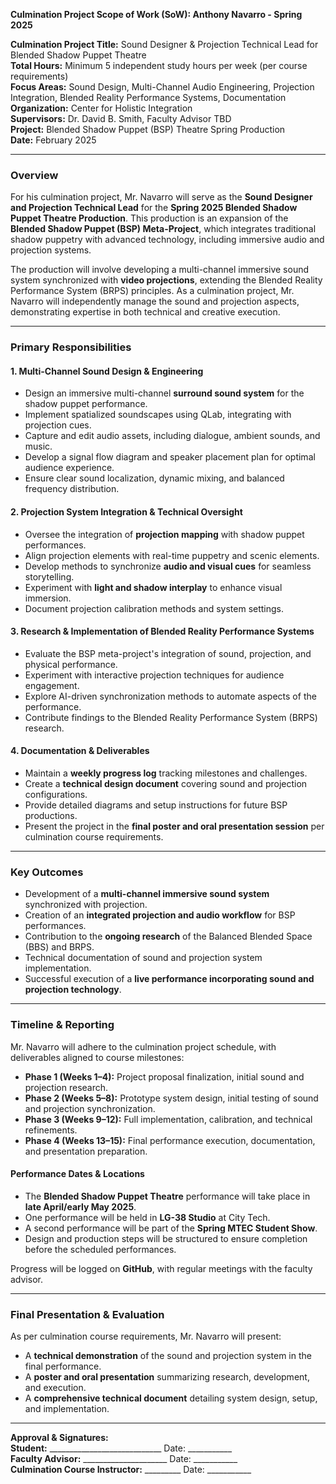 **Culmination Project Scope of Work (SoW): Anthony Navarro - Spring 2025**

**Culmination Project Title:** Sound Designer & Projection Technical Lead for Blended Shadow Puppet Theatre  
**Total Hours:** Minimum 5 independent study hours per week (per course requirements)  
**Focus Areas:** Sound Design, Multi-Channel Audio Engineering, Projection Integration, Blended Reality Performance Systems, Documentation  
**Organization:** Center for Holistic Integration  
**Supervisors:** Dr. David B. Smith, Faculty Advisor TBD  
**Project:** Blended Shadow Puppet (BSP) Theatre Spring Production  
**Date:** February 2025  

---

### **Overview**
For his culmination project, Mr. Navarro will serve as the **Sound Designer and Projection Technical Lead** for the **Spring 2025 Blended Shadow Puppet Theatre Production**. This production is an expansion of the **Blended Shadow Puppet (BSP) Meta-Project**, which integrates traditional shadow puppetry with advanced technology, including immersive audio and projection systems. 

The production will involve developing a multi-channel immersive sound system synchronized with **video projections**, extending the Blended Reality Performance System (BRPS) principles. As a culmination project, Mr. Navarro will independently manage the sound and projection aspects, demonstrating expertise in both technical and creative execution.

---

### **Primary Responsibilities**

#### **1. Multi-Channel Sound Design & Engineering**
- Design an immersive multi-channel **surround sound system** for the shadow puppet performance.
- Implement spatialized soundscapes using QLab, integrating with projection cues.
- Capture and edit audio assets, including dialogue, ambient sounds, and music.
- Develop a signal flow diagram and speaker placement plan for optimal audience experience.
- Ensure clear sound localization, dynamic mixing, and balanced frequency distribution.

#### **2. Projection System Integration & Technical Oversight**
- Oversee the integration of **projection mapping** with shadow puppet performances.
- Align projection elements with real-time puppetry and scenic elements.
- Develop methods to synchronize **audio and visual cues** for seamless storytelling.
- Experiment with **light and shadow interplay** to enhance visual immersion.
- Document projection calibration methods and system settings.

#### **3. Research & Implementation of Blended Reality Performance Systems**
- Evaluate the BSP meta-project's integration of sound, projection, and physical performance.
- Experiment with interactive projection techniques for audience engagement.
- Explore AI-driven synchronization methods to automate aspects of the performance.
- Contribute findings to the Blended Reality Performance System (BRPS) research.

#### **4. Documentation & Deliverables**
- Maintain a **weekly progress log** tracking milestones and challenges.
- Create a **technical design document** covering sound and projection configurations.
- Provide detailed diagrams and setup instructions for future BSP productions.
- Present the project in the **final poster and oral presentation session** per culmination course requirements.

---

### **Key Outcomes**
- Development of a **multi-channel immersive sound system** synchronized with projection.
- Creation of an **integrated projection and audio workflow** for BSP performances.
- Contribution to the **ongoing research** of the Balanced Blended Space (BBS) and BRPS.
- Technical documentation of sound and projection system implementation.
- Successful execution of a **live performance incorporating sound and projection technology**.

---

### **Timeline & Reporting**
Mr. Navarro will adhere to the culmination project schedule, with deliverables aligned to course milestones:

- **Phase 1 (Weeks 1–4):** Project proposal finalization, initial sound and projection research.
- **Phase 2 (Weeks 5–8):** Prototype system design, initial testing of sound and projection synchronization.
- **Phase 3 (Weeks 9–12):** Full implementation, calibration, and technical refinements.
- **Phase 4 (Weeks 13–15):** Final performance execution, documentation, and presentation preparation.

#### **Performance Dates & Locations**
- The **Blended Shadow Puppet Theatre** performance will take place in **late April/early May 2025**.
- One performance will be held in **LG-38 Studio** at City Tech.
- A second performance will be part of the **Spring MTEC Student Show**.
- Design and production steps will be structured to ensure completion before the scheduled performances.

Progress will be logged on **GitHub**, with regular meetings with the faculty advisor.

---

### **Final Presentation & Evaluation**
As per culmination course requirements, Mr. Navarro will present:
- A **technical demonstration** of the sound and projection system in the final performance.
- A **poster and oral presentation** summarizing research, development, and execution.
- A **comprehensive technical document** detailing system design, setup, and implementation.

---

**Approval & Signatures:**  
**Student:** ____________________________ Date: ___________  
**Faculty Advisor:** _____________________ Date: ___________  
**Culmination Course Instructor:** _________ Date: ___________

